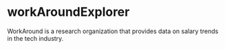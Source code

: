 # workAroundExplorer
WorkAround is a research organization that provides data on salary trends in the tech industry. 
